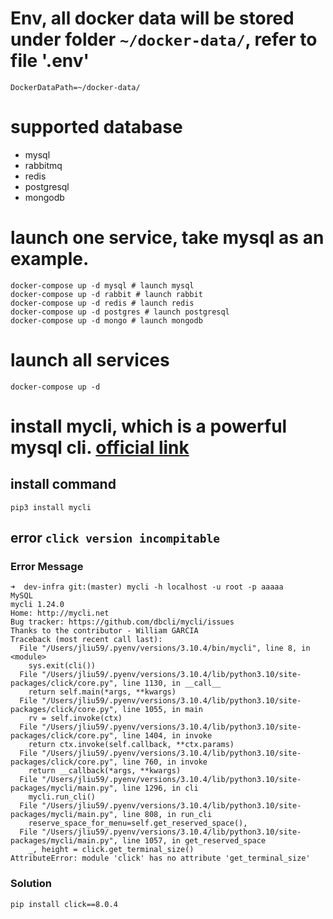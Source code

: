 # Env, all docker data will be stored under folder `~/docker-data/`, refer to file '.env'

```shell
DockerDataPath=~/docker-data/
```

# supported database

- mysql
- rabbitmq
- redis
- postgresql
- mongodb

# launch one service, take mysql as an example.

```shell
docker-compose up -d mysql # launch mysql
docker-compose up -d rabbit # launch rabbit
docker-compose up -d redis # launch redis
docker-compose up -d postgres # launch postgresql
docker-compose up -d mongo # launch mongodb
```

# launch all services

```shell
docker-compose up -d
```

# install mycli, which is a powerful mysql cli. [official link](https://www.mycli.net/)

## install command

```shell
pip3 install mycli
```

## error `click version incompitable`

### Error Message

```shell
➜  dev-infra git:(master) mycli -h localhost -u root -p aaaaa
MySQL
mycli 1.24.0
Home: http://mycli.net
Bug tracker: https://github.com/dbcli/mycli/issues
Thanks to the contributor - William GARCIA
Traceback (most recent call last):
  File "/Users/jliu59/.pyenv/versions/3.10.4/bin/mycli", line 8, in <module>
    sys.exit(cli())
  File "/Users/jliu59/.pyenv/versions/3.10.4/lib/python3.10/site-packages/click/core.py", line 1130, in __call__
    return self.main(*args, **kwargs)
  File "/Users/jliu59/.pyenv/versions/3.10.4/lib/python3.10/site-packages/click/core.py", line 1055, in main
    rv = self.invoke(ctx)
  File "/Users/jliu59/.pyenv/versions/3.10.4/lib/python3.10/site-packages/click/core.py", line 1404, in invoke
    return ctx.invoke(self.callback, **ctx.params)
  File "/Users/jliu59/.pyenv/versions/3.10.4/lib/python3.10/site-packages/click/core.py", line 760, in invoke
    return __callback(*args, **kwargs)
  File "/Users/jliu59/.pyenv/versions/3.10.4/lib/python3.10/site-packages/mycli/main.py", line 1296, in cli
    mycli.run_cli()
  File "/Users/jliu59/.pyenv/versions/3.10.4/lib/python3.10/site-packages/mycli/main.py", line 808, in run_cli
    reserve_space_for_menu=self.get_reserved_space(),
  File "/Users/jliu59/.pyenv/versions/3.10.4/lib/python3.10/site-packages/mycli/main.py", line 1057, in get_reserved_space
    _, height = click.get_terminal_size()
AttributeError: module 'click' has no attribute 'get_terminal_size'
```

### Solution

```shell
pip install click==8.0.4
```
